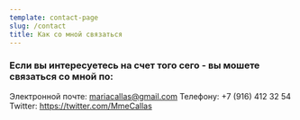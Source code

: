 ```yaml
---
template: contact-page
slug: /contact
title: Как со мной связаться
---
```

### Если вы интересуетесь на счет того сего - вы мошете связаться со мной по:

Электронной почте: mariacallas@gmail.com
Телефону: +7 (916) 412 32 54\
Twitter: https://twitter.com/MmeCallas